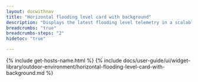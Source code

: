 ```yaml
---
layout: docwithnav
title: "Horizontal flooding level card with background"
description: "Displays the latest flooding level telemetry in a scalable horizontal layout with the background image."
breadcrumbs: "true"
breadcrumbs-steps: "2"
hidetoc: "true"

---
```

{% include get-hosts-name.html %}
{% include docs/user-guide/ui/widget-library/outdoor-environment/horizontal-flooding-level-card-with-background.md %}
